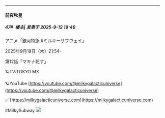 ﻿
*****

####  前夜秋星  
##### 47#         楼主| 发表于 2025-9-12 19:49

アニメ「銀河特急 #ミルキーサブウェイ」

2025年9月18日（木）21:54-

第12話「マキナ死す」

🪐TV:TOKYO MX

🪐YouTube [https://youtube.com/@milkygalacticuniverse](https://youtube.com/@milkygalacticuniverse)

✅ [https://milkygalacticuniverse.com](https://milkygalacticuniverse.com)

#MilkySubway
<img src="https://i.mji.rip/2025/09/12/39d2ab84fcb5551ca8676906f7685a67.png" referrerpolicy="no-referrer">

